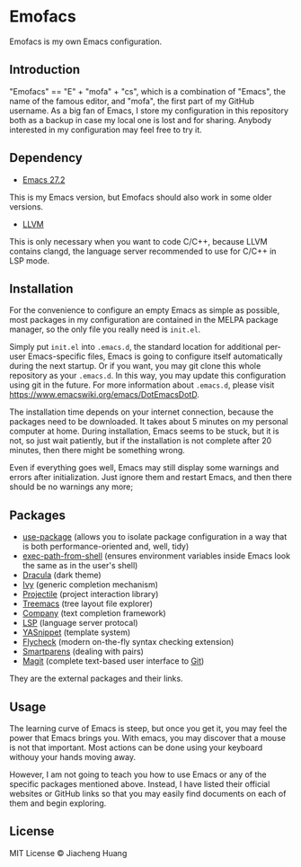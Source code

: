 # Emofacs

Emofacs is my own Emacs configuration.

## Introduction

"Emofacs" == "E" + "mofa" + "cs", which is a combination of "Emacs", the name of the famous editor, and "mofa", the first part of my GitHub username. As a big fan of Emacs, I store my configuration in this repository both as a backup in case my local one is lost and for sharing. Anybody interested in my configuration may feel free to try it.

## Dependency

* [Emacs 27.2](https://www.gnu.org/software/emacs/)

This is my Emacs version, but Emofacs should also work in some older versions.

* [LLVM](https://llvm.org/)

This is only necessary when you want to code C/C++, because LLVM contains clangd, the language server recommended to use for C/C++ in LSP mode.

## Installation

For the convenience to configure an empty Emacs as simple as possible, most packages in my configuration are contained in the MELPA package manager, so the only file you really need is `init.el`.

Simply put `init.el` into `.emacs.d`, the standard location for additional per-user Emacs-specific files, Emacs is going to configure itself automatically during the next startup. Or if you want, you may git clone this whole repository as your `.emacs.d`. In this way, you may update this configuration using git in the future. For more information about `.emacs.d`, please visit https://www.emacswiki.org/emacs/DotEmacsDotD.

The installation time depends on your internet connection, because the packages need to be downloaded. It takes about 5 minutes on my personal computer at home. During installation, Emacs seems to be stuck, but it is not, so just wait patiently, but if the installation is not complete after 20 minutes, then there might be something wrong.

Even if everything goes well, Emacs may still display some warnings and errors after initialization. Just ignore them and restart Emacs, and then there should be no warnings any more;

## Packages

* [use-package](https://github.com/jwiegley/use-package) (allows you to isolate package configuration in a way that is both performance-oriented and, well, tidy)
* [exec-path-from-shell](https://github.com/purcell/exec-path-from-shell) (ensures environment variables inside Emacs look the same as in the user's shell)
* [Dracula](https://draculatheme.com/emacs/) (dark theme)
* [Ivy](https://github.com/abo-abo/swiper) (generic completion mechanism)
* [Projectile](https://github.com/bbatsov/projectile) (project interaction library)
* [Treemacs](https://github.com/Alexander-Miller/treemacs) (tree layout file explorer)
* [Company](https://company-mode.github.io/) (text completion framework)
* [LSP](https://emacs-lsp.github.io/lsp-mode/) (language server protocal)
* [YASnippet](https://github.com/joaotavora/yasnippet) (template system)
* [Flycheck](https://www.flycheck.org/en/latest/) (modern on-the-fly syntax checking extension)
* [Smartparens](https://github.com/Fuco1/smartparens) (dealing with pairs)
* [Magit](https://magit.vc/) (complete text-based user interface to [Git](https://git-scm.com/))

They are the external packages and their links.

## Usage

The learning curve of Emacs is steep, but once you get it, you may feel the power that Emacs brings you. With emacs, you may discover that a mouse is not that important. Most actions can be done using your keyboard withouy your hands moving away.

However, I am not going to teach you how to use Emacs or any of the specific packages mentioned above. Instead, I have listed their official websites or GitHub links so that you may easily find documents on each of them and begin exploring.

## License

MIT License © Jiacheng Huang

